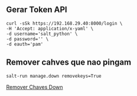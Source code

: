 ## Gerar Token API
```
curl -sSk https://192.168.29.40:8000/login \
-H 'Accept: application/x-yaml' \
-d username='salt_python' \
-d password='' \
-d eauth='pam'
```

## Remover cahves que nao pingam
```
salt-run manage.down removekeys=True
```

[Remover Chaves Down]('https://docs.saltproject.io/en/latest/ref/runners/all/salt.runners.manage.html#salt.runners.manage.down')
